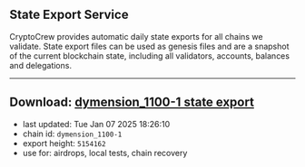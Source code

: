 ## State Export Service
CryptoCrew provides automatic daily state exports for all chains we validate. State export files can be used as genesis files and are a snapshot of the current blockchain state, including all validators, accounts, balances and delegations.

---
**Download: [dymension_1100-1 state export](https://dl-eu2.ccvalidators.com/SERVICE/dymension/dymension_1100-1_export_5154162.json)**
---

- last updated: Tue Jan 07 2025 18:26:10
- chain id: `dymension_1100-1`
- export height: `5154162`
- use for: airdrops, local tests, chain recovery
